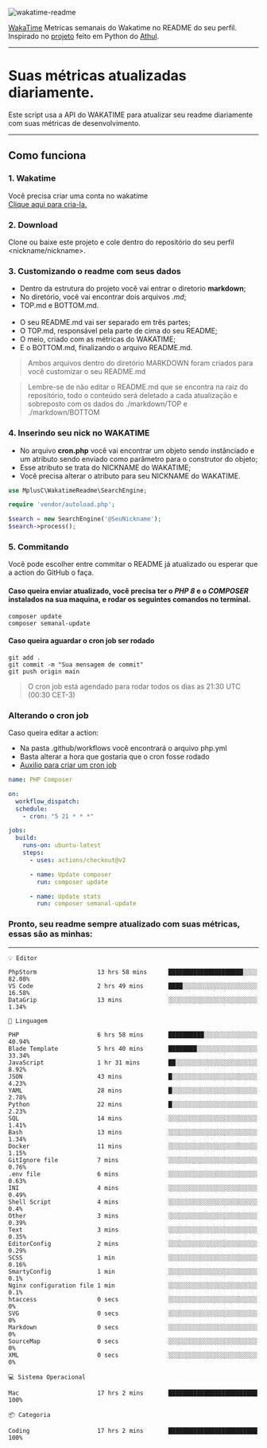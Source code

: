 ![wakatime-readme](https://socialify.git.ci/bymatheus/wakatime-readme/image?description=1&descriptionEditable=M%C3%A9tricas%20semanais%20do%20Wakatime%20no%20seu%20README%20de%20perfil.&font=KoHo&forks=1&language=1&owner=1&pattern=Signal&stargazers=1&theme=Dark)

[WakaTime](https://wakatime.com) Metricas semanais do Wakatime no README do seu perfil. <br>
Inspirado no [projeto](https://github.com/athul/waka-readme) feito em Python do [Athul](https://github.com/athul).
___

# Suas métricas atualizadas diariamente.
Este script usa a API do WAKATIME para atualizar seu readme diariamente com suas métricas de desenvolvimento.

___

## Como funciona

### 1. Wakatime
Você precisa criar uma conta no wakatime <br>
[Clique aqui para cria-la.](https://wakatime.com) 

### 2. Download
Clone ou baixe este projeto e cole dentro do repositório do seu perfil <nickname/nickname>.

### 3. Customizando o readme com seus dados
- Dentro da estrutura do projeto você vai entrar o diretorio **markdown**;  
- No diretório, você vai encontrar dois arquivos *.md*;
- TOP.md e BOTTOM.md.
<br><br>
- O seu README.md vai ser separado em três partes; 
- O TOP.md, responsável pela parte de cima do seu README;
- O meio, criado com as métricas do WAKATIME;
- E o BOTTOM.md, finalizando o arquivo README.md.<br>

> Ambos arquivos dentro do diretório MARKDOWN foram criados para você customizar o seu README.md

> Lembre-se de não editar o README.md que se encontra na raiz do repositório, todo o conteúdo será deletado a cada atualização e sobreposto com os dados do ./markdown/TOP e ./markdown/BOTTOM

### 4. Inserindo seu nick no WAKATIME
- No arquivo **cron.php** você vai encontrar um objeto sendo instânciado e um atributo sendo enviado como parâmetro para o construtor do objeto;
- Esse atributo se trata do NICKNAME do WAKATIME;
- Você precisa alterar o atributo para seu NICKNAME do WAKATIME.

```php
use MplusC\WakatimeReadme\SearchEngine;

require 'vendor/autoload.php';

$search = new SearchEngine('@SeuNickname');
$search->process();
```

### 5. Commitando
Você pode escolher entre commitar o README já atualizado ou esperar que a action do GitHub o faça. <br>

#### Caso queira enviar atualizado, você precisa ter o *PHP 8* e o *COMPOSER* instalados na sua maquina, e rodar os seguintes comandos no terminal.
```composer
composer update
composer semanal-update 
```

#### Caso queira aguardar o cron job ser rodado 
```git 
git add .
git commit -m "Sua mensagem de commit"
git push origin main
```

>O cron job está agendado para rodar todos os dias as 21:30 UTC (00:30 CET-3) 

### Alterando o cron job
Caso queira editar a action:

- Na pasta .github/workflows você encontrará o arquivo php.yml
- Basta alterar a hora que gostaria que o cron fosse rodado
- [Auxilio para criar um cron job](https://crontab.guru)

```yml
name: PHP Composer

on:
  workflow_dispatch:
  schedule:
    - cron: "5 21 * * *"

jobs:
  build:
    runs-on: ubuntu-latest
    steps:
      - uses: actions/checkout@v2

      - name: Update composer
        run: composer update

      - name: Update stats
        run: composer semanal-update
```

### Pronto, seu readme sempre atualizado com suas métricas, essas são as minhas:

___
```text
💡 Editor

PhpStorm                 13 hrs 58 mins      █████████████████████░░░░     82.08%
VS Code                  2 hrs 49 mins       ████░░░░░░░░░░░░░░░░░░░░░     16.58%
DataGrip                 13 mins             ░░░░░░░░░░░░░░░░░░░░░░░░░      1.34%
```
```text
💬 Linguagem

PHP                      6 hrs 58 mins       ██████████░░░░░░░░░░░░░░░     40.94%
Blade Template           5 hrs 40 mins       ████████░░░░░░░░░░░░░░░░░     33.34%
JavaScript               1 hr 31 mins        ██░░░░░░░░░░░░░░░░░░░░░░░      8.92%
JSON                     43 mins             █░░░░░░░░░░░░░░░░░░░░░░░░      4.23%
YAML                     28 mins             █░░░░░░░░░░░░░░░░░░░░░░░░      2.78%
Python                   22 mins             █░░░░░░░░░░░░░░░░░░░░░░░░      2.23%
SQL                      14 mins             ░░░░░░░░░░░░░░░░░░░░░░░░░      1.41%
Bash                     13 mins             ░░░░░░░░░░░░░░░░░░░░░░░░░      1.34%
Docker                   11 mins             ░░░░░░░░░░░░░░░░░░░░░░░░░      1.15%
GitIgnore file           7 mins              ░░░░░░░░░░░░░░░░░░░░░░░░░      0.76%
.env file                6 mins              ░░░░░░░░░░░░░░░░░░░░░░░░░      0.63%
INI                      4 mins              ░░░░░░░░░░░░░░░░░░░░░░░░░      0.49%
Shell Script             4 mins              ░░░░░░░░░░░░░░░░░░░░░░░░░       0.4%
Other                    3 mins              ░░░░░░░░░░░░░░░░░░░░░░░░░      0.39%
Text                     3 mins              ░░░░░░░░░░░░░░░░░░░░░░░░░      0.35%
EditorConfig             2 mins              ░░░░░░░░░░░░░░░░░░░░░░░░░      0.29%
SCSS                     1 min               ░░░░░░░░░░░░░░░░░░░░░░░░░      0.16%
SmartyConfig             1 min               ░░░░░░░░░░░░░░░░░░░░░░░░░       0.1%
Nginx configuration file 1 min               ░░░░░░░░░░░░░░░░░░░░░░░░░       0.1%
htaccess                 0 secs              ░░░░░░░░░░░░░░░░░░░░░░░░░         0%
SVG                      0 secs              ░░░░░░░░░░░░░░░░░░░░░░░░░         0%
Markdown                 0 secs              ░░░░░░░░░░░░░░░░░░░░░░░░░         0%
SourceMap                0 secs              ░░░░░░░░░░░░░░░░░░░░░░░░░         0%
XML                      0 secs              ░░░░░░░░░░░░░░░░░░░░░░░░░         0%
```
```text
💻 Sistema Operacional

Mac                      17 hrs 2 mins       █████████████████████████       100%
```
```text
📦 Categoria

Coding                   17 hrs 2 mins       █████████████████████████       100%
```
